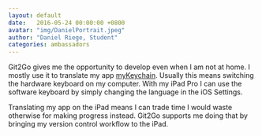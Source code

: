 ```yaml
---
layout: default
date:   2016-05-24 00:00:00 +0800
avatar: "img/DanielPortrait.jpeg"
author: "Daniel Riege, Student"
categories: ambassadors
---
```


Git2Go gives me the opportunity to develop even when I am not at home. I mostly use it to translate my app [myKeychain](http://www.mykeychain.net). Usually this means switching the hardware keyboard on my computer. With my iPad Pro I can use the software keyboard by simply changing the language in the iOS Settings.

Translating my app on the iPad means I can trade time I would waste otherwise for making progress instead. Git2Go supports me doing that by bringing my version control workflow to the iPad.
